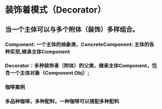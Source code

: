 # 装饰着模式（Decorator）
##  当一个主体可以与多个附体（装饰）多样组合。
###  
### Component: 一个主体的抽象类，ConcreteComponent: 主体的各种实现,继承主体Component
### Decorator：多种装饰者（附体）的父类，继承主体Component，包含一个主体对象（Component Obj）;
### 咖啡案例
### 多品种咖啡，多种配料，一种咖啡可以搭配多种配料
### 
